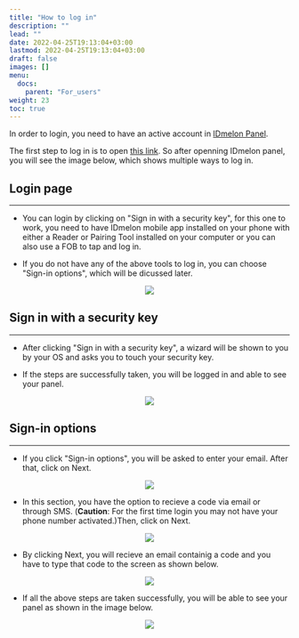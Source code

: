 ```yaml
---
title: "How to log in"
description: ""
lead: ""
date: 2022-04-25T19:13:04+03:00
lastmod: 2022-04-25T19:13:04+03:00
draft: false
images: []
menu:
  docs:
    parent: "For_users"
weight: 23
toc: true
---
```


In order to login, you need to have an active account in [IDmelon Panel](#https://panel.idmelon.com/).

The first step to log in is to open [this link](#https://panel.idmelon.com/). So
after openning IDmelon panel, you will see the image below, which shows multiple ways to log in.

## Login page

<hr class="hr-line">

- You can login by clicking on "Sign in with a security key", for this one to work, you need to have IDmelon mobile app installed on your phone with either
a Reader or Pairing Tool installed on your computer or you can also use a FOB to tap and log in.

- If you do not have any of the above tools to log in, you can choose "Sign-in options", which will be dicussed later.

<p align="center">
    <img src="/images/vendor/UserPanel/enduserlogin_1.png" class="doc-img-frame">
</p>

## Sign in with a security key

<hr class="hr-line">

- After clicking "Sign in with a security key", a wizard will be shown to you by your OS and asks you to touch your security key.

- If the steps are successfully taken, you will be logged in and able to see your panel.

<p align="center">
    <img src="/images/vendor/UserPanel/enduserlogin_3.png" class="doc-img-frame">
</p>

## Sign-in options

<hr class="hr-line">

- If you click "Sign-in options", you will be asked to enter your email. After that, click on Next.

<p align="center">
    <img src="/images/vendor/UserPanel/enduserlogin_4.png" class="doc-img-frame">
</p>

- In this section, you have the option to recieve a code via email or through SMS. (**Caution**: For the first time login you may not have your phone
number activated.)Then, click on Next.

<p align="center">
    <img src="/images/vendor/UserPanel/enduserlogin_5.png" class="doc-img-frame">
</p>

- By clicking Next, you will recieve an email containig a code and you have to type that code to the screen as shown below.

<p align="center">
    <img src="/images/vendor/UserPanel/enduserlogin_6.png" class="doc-img-frame">
</p>

- If all the above steps are taken successfully, you will be able to see your panel as shown in the image below.

<p align="center">
    <img src="/images/vendor/UserPanel/enduserlogin_7.png" class="doc-img-frame">
</p>
